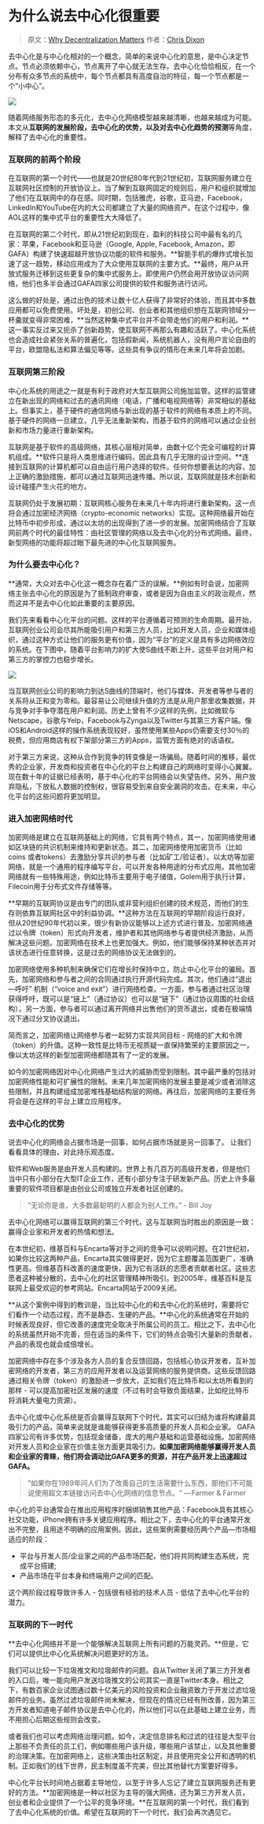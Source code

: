 # 为什么说去中心化很重要

> 原文：[Why Decentralization Matters](https://medium.com/@cdixon/why-decentralization-matters-5e3f79f7638e)  作者：[Chris Dixon](https://www.cdixon.org/about)

去中心化是与中心化相对的一个概念，简单的来说中心化的意思，是中心决定节点。节点必须依赖中心，节点离开了中心就无法生存。去中心化恰恰相反，在一个分布有众多节点的系统中，每个节点都具有高度自治的特征，每一个节点都是一个“小中心”。

<!-- ![](https://ipfs.io/ipfs/Qmcvrheq3DvMow9RKwtha145WaCztdYNszvTbKi1UzwHMj?3.jpg) -->

![](https://i.postimg.cc/kXRLyV65/6cmad.jpg)

随着网络服务形态的多元化，去中心化网络模型越来越清晰，也越来越成为可能。本文从**互联网的发展阶段，去中心化的优势，以及对去中心化趋势的预测**等角度，解释了去中心化的重要性。

### 互联网的前两个阶段

在互联网的第一个时代——也就是20世纪80年代到21世纪初，互联网服务建立在互联网社区控制的开放协议上。当了解到互联网固定的规则后，用户和组织就增加了他们在互联网中的存在感。同时期，包括雅虎，谷歌，亚马逊，Facebook，LinkedIn和YouTube在内的大公司都建立了大量的网络资产。在这个过程中，像AOL这样的集中式平台的重要性大大降低了。

在互联网的第二个时代，即从21世纪初到现在，盈利的科技公司中最有名的几家：苹果，Facebook和亚马逊（Google, Apple, Facebook, Amazon，即GAFA）构建了快速超越开放协议功能的软件和服务。**智能手机的爆炸式增长加速了这一趋势，移动应用成为了大众使用互联网的主要方式。**最终，用户从开放式服务迁移到这些更复杂的集中式服务上。即使用户仍然会用开放协议访问网络，他们也多半会通过GAFA四家公司提供的软件和服务进行访问。

这么做的好处是，通过出色的技术让数十亿人获得了非常好的体验，而且其中多数应用都可以免费使用。坏处是，初创公司、创业者和其他组织想在互联网领域分一杯羹就变得非常困难，**当然这种集中式平台并不会带走他们的用户和利润。**这一事实反过来又扼杀了创新趋势，使互联网不再那么有趣和活跃了。中心化系统也会造成社会紧张关系的普遍化，包括假新闻，系统机器人，没有用户言论自由的平台，欧盟隐私法和算法偏见等等。这些具有争议的情形在未来几年将会加剧。

### 互联网第三阶段

中心化系统的用途之一就是有利于政府对大型互联网公司施加监管。这样的监管建立在新出现的网络和过去的通讯网络（电话，广播和电视网络等）非常相似的基础上。但事实上，基于硬件的通信网络与新出现的基于软件的网络有本质上的不同。基于硬件的网络一旦建立，几乎无法重新架构，而基于软件的网络可以通过企业创新和市场力量进行重新架构。

互联网是基于软件的高级网络，其核心层相对简单，由数十亿个完全可编程的计算机组成。**软件只是将人类思维进行编码，因此具有几乎无限的设计空间。**连接到互联网的计算机都可以自由运行用户选择的软件。任何你想要表达的内容，加上正确的激励措施，都可以通过互联网迅速传播。所以说，互联网就是技术创新和设计碰撞产生火花的地方。

互联网仍处于发展初期：互联网核心服务在未来几十年内将进行重新架构。这一点将会通过加密经济网络（crypto-economic networks）实现。这种网络最开始在比特币中初步形成，通过以太坊的出现得到了进一步的发展。加密网络结合了互联网前两个时代的最佳特性：由社区管理的网络以及去中心化的分布式网络。最终，新型网络的功能将超过眼下最先进的中心化互联网服务。

### 为什么要去中心化？ 

**通常，大众对去中心化这一概念存在着广泛的误解。**例如有时会说，加密网络主张去中心化的原因是为了抵制政府审查，或者是因为自由主义的政治观点，然而这并不是去中心化如此重要的主要原因。

我们先来看看中心化平台的问题。这样的平台遵循着可预测的生命周期。最开始，互联网创业公司会尽其所能吸引用户和第三方人员，比如开发人员，企业和媒体组织，通过这种方式让他们的服务更有价值，因为“平台”的定义是具有多边网络效应的系统。在下图中，随着平台影响力的扩大使S曲线不断上升，这些平台对用户和第三方的掌控力也稳步增长。

<!-- ![](https://ipfs.io/ipfs/QmSe3ztTjKYc8trh9KP3daZABHdD6DNzuYBP3faEPsM8mh?0.png) -->

![](https://i.postimg.cc/Y2vtJCG5/xx001x.png)

当互联网创业公司的影响力到达S曲线的顶端时，他们与媒体、开发者等参与者的关系将从正和变为零和。最容易让公司继续升值的方法是从用户那里收集数据，并与竞争对手争夺潜在用户和利润。历史上曾有不少这样的先例，比如微软与Netscape，谷歌与Yelp，Facebook与Zynga以及Twitter与其第三方客户端。像iOS和Android这样的操作系统表现较好，虽然使用某些Apps仍需要支付30％的税费，但应用商店有权下架部分第三方的Apps，监管方面有绝对的话语权。

对于第三方来说，这种从合作到竞争的转变像是一场骗局。随着时间的推移，最优秀的企业家，开发商和投资者在中心化的平台上构建自己的网络时变得小心翼翼。现在数十年的证据已经表明，基于中心化的平台网络会以失望告终。另外，用户放弃隐私，下放私人数据的控制权，很容易受到来自安全漏洞的攻击。在未来，中心化平台的这些问题将更加明显。

### **进入加密网络时代**

加密网络是建立在互联网基础上的网络，它具有两个特点，其一，加密网络使用诸如区块链的共识机制来维持和更新状态。其二，加密网络使用加密货币（比如coins 或者tokens）去激励分享共识的参与者（比如矿工/验证者）。以太坊等加密网络，就是一个通用的程序编写平台，可以开发各种用途的分布式应用。其他加密网络就有一些特殊用途，例如比特币主要用于电子储值，Golem用于执行计算，Filecoin用于分布式文件存储等等。

**早期的互联网协议是由专门的团队或非营利组织创建的技术规范，而他们的生存则依靠互联网社区中的利益协调。**这种方法在互联网的早期阶段运行良好，但从20世纪90年代初以来，很少有新协议能够以上述方式进行普及。加密网络通过以令牌（token）形式向开发者，维护者和其他网络参与者提供经济激励，从而解决这些问题。加密网络在技术上也更加强大。例如，他们能够保持某种状态并对该状态进行任意转换，这是过去的网络协议无法做到的。

加密网络使用多种机制来确保它们在增长时保持中立，防止中心化平台的骗局。首先，加密网络和参与者之间的合同通过执行开源代码完成。其次，他们通过“退出—呼吁” 机制（“voice and exit”）进行网络检查。一方面，参与者通过社区治理获得呼吁，既可以是“链上”（通过协议）也可以是“链下”（通过协议周围的社会结构）。另一方面，参与者可以通过离开网络并出售他们的货币退出，或者在极端情况下通过分叉协议退出。

简而言之，加密网络让网络参与者一起努力实现共同目标 - 网络的扩大和令牌（token）的升值。这种一致性是比特币无视质疑一直保持繁荣的主要原因之一，像以太坊这样的新型加密网络都随其有了一定的发展。

如今的加密网络因对中心化网络产生过大的威胁而受到限制。其中最严重的包括对加密网络性能和可扩展性的限制。未来几年加密网络的发展主要是减少或者消除这些限制，并且构建组成加密堆栈基础结构层的网络。再往后，加密网络的主要任务将会是在这样的平台上建立应用程序。

### 去中心化的优势

说去中心化的网络会占据市场是一回事，如何占据市场就是另一回事了。 让我们看看具体的理由，对此持乐观态度。

软件和Web服务是由开发人员构建的。世界上有几百万的高级开发者，但是他们当中只有小部分在大型IT企业工作，还有小部分专注于研发新产品。历史上许多最重要的软件项目都是由创业公司或独立开发者社区创建的。

> “无论你是谁，大多数最聪明的人都会为别人工作。” - Bill Joy

去中心化网络可以赢得互联网的第三个时代，这与互联网当时胜出的原因是一致：赢得企业家和开发者的热情和想法。

在本世纪初，维基百科与Encarta等对手之间的竞争可以说明问题。在21世纪初，如果你比较这两种产品，Encarta其实做得更好，因为它主题覆盖范围更广，准确性更高。但维基百科改善的速度更快，因为它有活跃的志愿者贡献者社区。这些志愿者这种被分散的，去中心化的社区管理精神所吸引。到2005年，维基百科是互联网上最受欢迎的参考网站。Encarta网站于2009关闭。

**从这个案例中得到的教训是，当比较中心化的和去中心化的系统时，需要将它们看作一个动态过程，而不是静态、生硬的产品。**中心化的系统通常在开始的时候表现良好，但它改善的速度完全取决于所属公司的员工。相比之下，去中心化的系统虽然开始不完善，但在适当的条件下，它们的特点会吸引大量新的贡献者，产品的表现也就会成倍增长。

加密网络中存在多个涉及各方人员的复合反馈回路，包括核心协议开发者，互补加密网络的开发者，第三方的应用开发者以及运营网络的服务提供商。这些反馈回路通过相关令牌（token）的激励进一步放大，正如我们在比特币和以太坊所看到的那样 - 可以提高加密社区发展的速度（不过有时会导致负面结果，比如挖比特币将消耗大量电力资源）。

去中心化或中心化系统是否会赢得互联网下个时代，其实可以归结为谁将构建最具吸引力的产品，简单来说就是谁能够获得更多高质量的开发人员和企业家。 GAFA四家公司有许多优势，包括现金储备，庞大的用户基础和运营基础设施。加密网络对开发人员和企业家在价值主张方面更具吸引力。**如果加密网络能够赢得开发人员和企业家的青睐，他们将会调动比GAFA更多的资源，并在产品开发上迅速超过GAFA。**

> ”如果你在1989年问人们为了改善自己的生活需要什么东西，那他们不可能说使用超文本链接访问去中心化网络的信息节点。“ — Farmer & Farmer

中心化的平台通常会在推出应用程序时捆绑销售其他产品：Facebook具有其核心社交功能，iPhone拥有许多关键应用程序。相比之下，去中心化的平台通常开发出不完整，且用途不明确的应用案例。因此，这些案例需要经历两个产品—市场相适应的阶段：

* 平台与开发人员/企业家之间的产品市场匹配，他们将共同构建生态系统，完成平台搭建; 
* 产品市场在平台本身和终端用户之间的匹配。

这个两阶段过程导致许多人 - 包括很有经验的技术人员 - 低估了去中心化平台的潜力。

### **互联网的下一时代**

**去中心化网络并不是一个能够解决互联网上所有问题的万能灵药。**但是，它们可以提供比中心化系统解决问题更好的方法。

我们可以比较一下垃圾推文和垃圾邮件的问题。自从Twitter关闭了第三方开发者的入口后，唯一能向用户发送垃圾推文的公司其实一直是Twitter本身。相比之下，有数百家企业试图通过数十亿美元的风险投资和企业融资致力于开发过滤垃圾邮件的业务。虽然过滤垃圾邮件尚未解决，但现在的情况已经有所改善，因为第三方开发者知道电子邮件协议是去中心化的，所以他们可以在此基础上建立业务，而不用担心后期这些规则会改变。

或者我们也可以考虑网络治理问题。如今，决定信息排名和过滤的往往是大型平台上那些不负责任的员工们，例如哪些用户该升级，哪些用户该禁止，以及其他重要的治理决策。在加密网络上，这些决策由社区制定，并且使用完全公开和透明的机制。正如我们的线下世界，民主制度虽不完美，但比其他替代方案要好得多。

中心化平台长时间地占据着主导地位，以至于许多人忘记了建立互联网服务还有更好的方法。**加密网络是一种以社区为主导的强大网络，还为第三方开发人员，创业者和企业提供了一个公平的竞争环境。**在互联网的第一个时代，我们看到了去中心化系统的价值。希望在互联网的下一个时代，我们会再次遇见它。  



